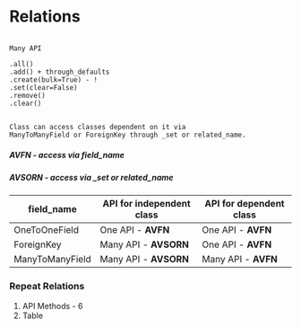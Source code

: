 # Relations

```

Many API

.all()
.add() + through_defaults
.create(bulk=True) - !
.set(clear=False)
.remove()
.clear()


Class can access classes dependent on it via
ManyToManyField or ForeignKey through _set or related_name.
```

##### AVFN - access via field_name
##### AVSORN - access via _set or related_name


| field_name      | API for independent class | API for dependent class |
| --------------- | ------------------------- | ----------------------- |
| OneToOneField   | One API - **AVFN**        | One API - **AVFN**      |
| ForeignKey      | Many API - **AVSORN**     | One API - **AVFN**      |
| ManyToManyField | Many API - **AVSORN**     | Many API - **AVFN**    |


### Repeat Relations

1. API Methods - 6
2. Table
